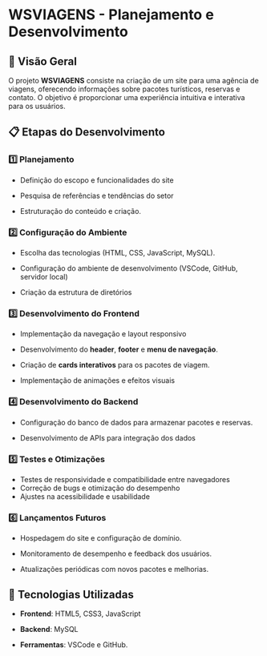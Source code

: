 # WSVIAGENS - Planejamento e Desenvolvimento

## 📌 Visão Geral
O projeto **WSVIAGENS** consiste na criação de um site para uma agência de viagens, oferecendo informações sobre pacotes turísticos, reservas e contato. O objetivo é proporcionar uma experiência intuitiva e interativa para os usuários.

## 📋 Etapas do Desenvolvimento

### 1️⃣ Planejamento
- Definição do escopo e funcionalidades do site

- Pesquisa de referências e tendências do setor

- Estruturação do conteúdo e criação.

### 2️⃣ Configuração do Ambiente
- Escolha das tecnologias (HTML, CSS, JavaScript,  MySQL).

- Configuração do ambiente de desenvolvimento (VSCode, GitHub, servidor local)

- Criação da estrutura de diretórios

### 3️⃣ Desenvolvimento do Frontend
- Implementação da navegação e layout responsivo
- Desenvolvimento do **header**, **footer** e **menu de navegação**.

- Criação de **cards interativos** para os pacotes de viagem.

- Implementação de animações e efeitos visuais

### 4️⃣ Desenvolvimento do Backend
- Configuração do banco de dados para armazenar pacotes e reservas.

- Desenvolvimento de APIs para integração dos dados


### 5️⃣ Testes e Otimizações
- Testes de responsividade e compatibilidade entre navegadores
- Correção de bugs e otimização do desempenho
- Ajustes na acessibilidade e usabilidade

### 6️⃣ Lançamentos Futuros
- Hospedagem do site e configuração de domínio.

- Monitoramento de desempenho e feedback dos usuários.

- Atualizações periódicas com novos pacotes e melhorias.


## 🚀 Tecnologias Utilizadas
- **Frontend**: HTML5, CSS3, JavaScript

- **Backend**: MySQL

- **Ferramentas**: VSCode e GitHub.


